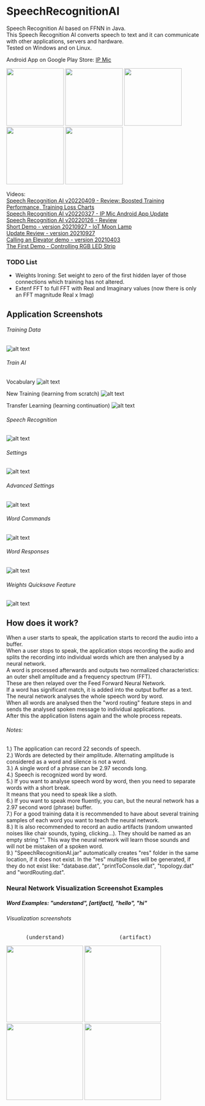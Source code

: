 # SpeechRecognitionAI
 Speech Recognition AI based on FFNN in Java.  
 This Speech Recognition AI converts speech to text and it can communicate with other applications, servers and hardware.  
 Tested on Windows and on Linux.  
   
 Android App on Google Play Store: [IP Mic](https://play.google.com/store/apps/details?id=eu.cyberpunktech.IpMic)  
   
<img src="https://github.com/viktorvano/SpeechRecognitionAI/blob/master/Document%20Files/Android_App_1.jpg" width="150"/> <img src="https://github.com/viktorvano/SpeechRecognitionAI/blob/master/Document%20Files/Android_App_2.png" width="150"/> <img src="https://github.com/viktorvano/SpeechRecognitionAI/blob/master/Document%20Files/Android_App_3.jpg" width="150"/> <img src="https://github.com/viktorvano/SpeechRecognitionAI/blob/master/Document%20Files/Android_App_4.png" width="150"/> <img src="https://github.com/viktorvano/SpeechRecognitionAI/blob/master/Document%20Files/Android_App_Icon.jpg" width="150"/>  
   
 Videos:  
 [Speech Recognition AI v20220409 - Review: Boosted Training Performance, Training Loss Charts](https://www.youtube.com/watch?v=w7dV-2AxO0s)  
 [Speech Recognition AI v20220327 - IP Mic Android App Update](https://www.youtube.com/watch?v=94wzIKT2vC8)  
 [Speech Recognition AI v20220126 - Review](https://www.youtube.com/watch?v=cy86pgSeL5c)  
 [Short Demo - version 20210927 - IoT Moon Lamp](https://www.youtube.com/watch?v=7-QHbnDm6Ds)  
 [Update Review - version 20210927](https://www.youtube.com/watch?v=0sCcgp6zsAU)  
 [Calling an Elevator demo - version 20210403](https://www.youtube.com/watch?v=aTKumJoA4KU)  
 [The First Demo - Controlling RGB LED Strip](https://www.youtube.com/watch?v=USob8uHvUNw)  
 
### TODO List  
- Weights Ironing: Set weight to zero of the first hidden layer of those connections which training has not altered.  
- Extenf FFT to full FFT with Real and Imaginary values (now there is only an FFT magnitude Real x Imag)  
  
  
## Application Screenshots
  
###### Training Data
![alt text](https://github.com/viktorvano/SpeechRecognitionAI/blob/master/Document%20Files/Screenshot%20of%20Training%20Data%20Layout.png?raw=true)  
  
###### Train AI
Vocabulary
![alt text](https://github.com/viktorvano/SpeechRecognitionAI/blob/master/Document%20Files/Screenshot%20of%20Train%20AI%20Layout%20Vocabulary.png?raw=true)  
  
New Training (learning from scratch)
![alt text](https://github.com/viktorvano/SpeechRecognitionAI/blob/master/Document%20Files/Screenshot%20of%20Train%20AI%20Layout%20New%20Training.png?raw=true)  

Transfer Learning (learning continuation)
![alt text](https://github.com/viktorvano/SpeechRecognitionAI/blob/master/Document%20Files/Screenshot%20of%20Train%20AI%20Layout%20Transfer%20Learning.png?raw=true)  
  
###### Speech Recognition
![alt text](https://github.com/viktorvano/SpeechRecognitionAI/blob/master/Document%20Files/Screenshot%20of%20Speech%20Recognition%20Layout.png?raw=true)  
  
###### Settings
![alt text](https://github.com/viktorvano/SpeechRecognitionAI/blob/master/Document%20Files/Screenshot%20of%20Settings%20Layout.png?raw=true)  
  
###### Advanced Settings
![alt text](https://github.com/viktorvano/SpeechRecognitionAI/blob/master/Document%20Files/Screenshot%20of%20Advanced%20Settings.png?raw=true)  
  
###### Word Commands
![alt text](https://github.com/viktorvano/SpeechRecognitionAI/blob/master/Document%20Files/WordCommands.png?raw=true)  
  
###### Word Responses
![alt text](https://github.com/viktorvano/SpeechRecognitionAI/blob/master/Document%20Files/WordResponses.png?raw=true)  
  
###### Weights Quicksave Feature
![alt text](https://github.com/viktorvano/SpeechRecognitionAI/blob/master/Document%20Files/Weights%20Quicksave%20Feature.png?raw=true) 
  
  
## How does it work?
  
When a user starts to speak, the application starts to record the audio into a buffer.  
When a user stops to speak, the application stops recording the audio and splits the recording into individual words which are then analysed by a neural network.  
A word is processed afterwards and outputs two normalized characteristics: an outer shell amplitude and a frequency spectrum (FFT).  
These are then relayed over the Feed Forward Neural Network.  
If a word has significant match, it is added into the output buffer as a text.  
The neural network analyses the whole speech word by word.  
When all words are analysed then the "word routing" feature steps in and sends the analysed spoken message to individual applications.  
After this the application listens again and the whole process repeats.  
  
###### Notes:
1.) The application can record 22 seconds of speech.  
2.) Words are detected by their amplitude. Alternating amplitude is considered as a word and silence is not a word.  
3.) A single word of a phrase can be 2.97 seconds long.  
4.) Speech is recognized word by word.  
5.) If you want to analyse speech word by word, then you need to separate words with a short break.  
    It means that you need to speak like a sloth.  
6.) If you want to speak more fluently, you can, but the neural network has a 2.97 second word (phrase) buffer.  
7.) For a good training data it is recommended to have about several training samples of each word you want to teach the neural network.  
8.) It is also recommended to record an audio artifacts (random unwanted noises like chair sounds, typing, clicking...). 
    They should be named as an empty string "". This way the neural network will learn those sounds and will not be mistaken of a spoken word.  
9.) "SpeechRecognitionAI.jar" automatically creates "res" folder in the same location, if it does not exist. In the "res" multiple files will be generated, if they do not exist like: "database.dat", "printToConsole.dat", "topology.dat" and "wordRouting.dat".
  
  
### Neural Network Visualization Screenshot Examples
  
##### Word Examples: "understand", [artifact], "hello", "hi"
  
###### Visualization screenshots
<pre>      (understand)                 (artifact)                  (hello)                      (hi)   </pre>  
<img src="https://github.com/viktorvano/SpeechRecognitionAI/blob/master/Document%20Files/understand.png" width="200"/> <img src="https://github.com/viktorvano/SpeechRecognitionAI/blob/master/Document%20Files/artifact.png" width="200"/> <img src="https://github.com/viktorvano/SpeechRecognitionAI/blob/master/Document%20Files/hello.png" width="200"/> <img src="https://github.com/viktorvano/SpeechRecognitionAI/blob/master/Document%20Files/hi.png" width="200"/>  
  
